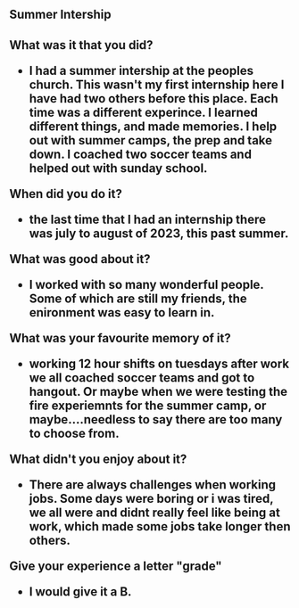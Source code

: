 <h2>Summer Intership<h2/>

<p>What was it that you did?

- I had a summer intership at the peoples church. This wasn't my first internship here I have had two others before this place. Each time was a different experince. I learned different things, and made memories. I help out with summer camps, the prep and take down. I coached two soccer teams and helped out with sunday school. 

When did you do it?
- the last time that I had an internship there was july to august of 2023, this past summer. 

What was good about it?
- I worked with so many wonderful people. Some of which are still my friends, the enironment was easy to learn in. 

What was your favourite memory of it?
- working 12 hour shifts on tuesdays after work we all coached soccer teams and got to hangout. Or maybe when we were testing the fire experiemnts for the summer camp, or maybe....needless to say there are too many to choose from. 

What didn't you enjoy about it?
- There are always challenges when working jobs. Some days were boring or i was tired, we all were and didnt really feel like being at work, which made some jobs take longer then others.

Give your experience a letter "grade"
- I would give it a B.<p/>